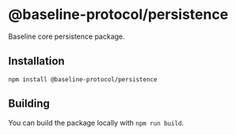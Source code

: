 # @baseline-protocol/persistence

Baseline core persistence package.

## Installation

`npm install @baseline-protocol/persistence`

## Building

You can build the package locally with `npm run build`.
